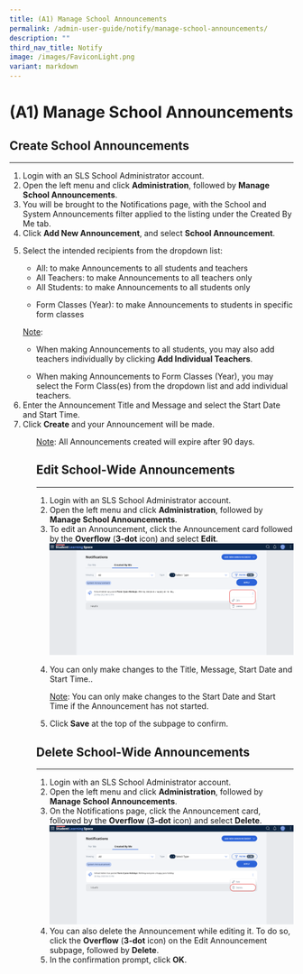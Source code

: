 ```yaml
---
title: (A1) Manage School Announcements
permalink: /admin-user-guide/notify/manage-school-announcements/
description: ""
third_nav_title: Notify
image: /images/FaviconLight.png
variant: markdown
---
```

<h1 id="manage-school-announcements-enhanced-">(A1) Manage School Announcements</h1>
<h2 id="-create-school-announcements-enhanced-">Create School Announcements</h2>
<hr>
<ol>
<li>Login with an SLS School Administrator account.</li>
<li>Open the left menu and click <strong>Administration</strong>, followed by <strong>Manage School Announcements</strong>.</li>
<li>You will be brought to the Notifications page, with the School and System Announcements filter applied to the listing under the Created By Me tab.  </li>
<li>Click <strong>Add New Announcement</strong>, and select <strong>School Announcement</strong>.</li>
<li><p>Select the intended recipients from the dropdown list: </p>
<ul>
<li>All: to make Announcements to all students and teachers</li>
<li>All Teachers: to make Announcements to all teachers only</li>
<li>All Students: to make Announcements to all students only</li>
	<li><p>Form Classes (Year): to make Announcements to students in specific form classes</p></li></ul>
</li>
<u>Note</u>:
<ul>
	<li><p>When making Announcements to all students, you may also add teachers individually by clicking <strong>Add Individual Teachers</strong>.</p>
</li>
<li>When making Announcements to Form Classes (Year), you may select the Form Class(es) from the dropdown list and add individual teachers.</li></ul>
<li>Enter the Announcement Title and Message and select the Start Date and Start Time.</li>
<li>Click <strong>Create</strong> and your Announcement will be made.</li>
	<ol>
<u>Note</u>: All Announcements created will expire after 90 days.
<h2 id="-edit-school-wide-announcements-">Edit School-Wide Announcements</h2>
<hr>
<ol>
<li>Login with an SLS School Administrator account.</li>
<li>Open the left menu and click <strong>Administration</strong>, followed by <strong>Manage School Announcements</strong>.</li>
<li>To edit an Announcement, click the Announcement card followed by the <strong>Overflow</strong> (<strong>3-dot</strong> icon) and select <strong>Edit</strong>.  <img src="/images/5Admin/N-EditAnnouncement.png"></li>
<li><p>You can only make changes to the Title, Message, Start Date and Start Time..</p>
	<p> <u>Note</u>: You can only make changes to the Start Date and Start Time if the Announcement has not started. </p>
</li>
<li><p>Click <strong>Save</strong> at the top of the subpage to confirm.</p>
</li>
</ol>
<h2 id="-delete-school-wide-announcements-">Delete School-Wide Announcements</h2>
<hr>
<ol>
<li>Login with an SLS School Administrator account.</li>
<li>Open the left menu and click <strong>Administration</strong>, followed by <strong>Manage School Announcements</strong>.</li>
<li>On the Notifications page, click the Announcement card, followed by the <strong>Overflow</strong> (<strong>3-dot</strong> icon) and select <strong>Delete</strong>.  <img src="/images/5Admin/N-DeleteAnnouncement.png"></li>
<li>You can also delete the Announcement while editing it. To do so, click the <strong>Overflow</strong> (<strong>3-dot</strong> icon) on the Edit Announcement subpage, followed by <strong>Delete</strong>.</li>
<li>In the confirmation prompt, click <strong>OK</strong>.</li>
</ol></ol></ol>
